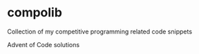 # compolib
Collection of my competitive programming related code snippets

Advent of Code solutions
